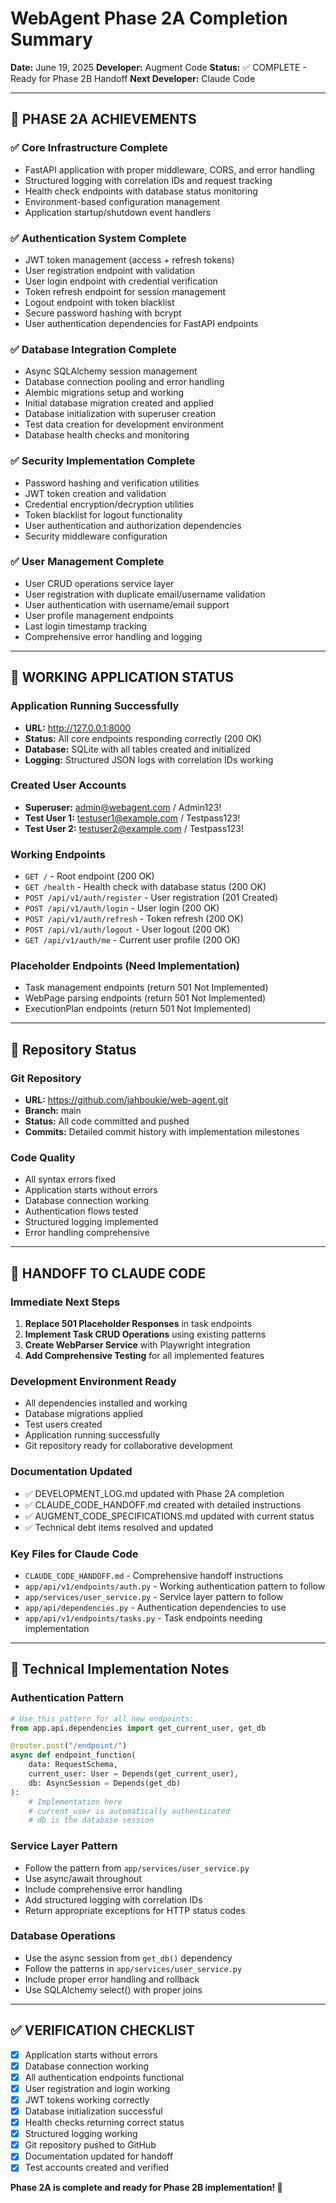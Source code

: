 # WebAgent Phase 2A Completion Summary

**Date:** June 19, 2025
**Developer:** Augment Code
**Status:** ✅ COMPLETE - Ready for Phase 2B Handoff
**Next Developer:** Claude Code

---

## 🎉 **PHASE 2A ACHIEVEMENTS**

### **✅ Core Infrastructure Complete**
- FastAPI application with proper middleware, CORS, and error handling
- Structured logging with correlation IDs and request tracking
- Health check endpoints with database status monitoring
- Environment-based configuration management
- Application startup/shutdown event handlers

### **✅ Authentication System Complete**
- JWT token management (access + refresh tokens)
- User registration endpoint with validation
- User login endpoint with credential verification
- Token refresh endpoint for session management
- Logout endpoint with token blacklist
- Secure password hashing with bcrypt
- User authentication dependencies for FastAPI endpoints

### **✅ Database Integration Complete**
- Async SQLAlchemy session management
- Database connection pooling and error handling
- Alembic migrations setup and working
- Initial database migration created and applied
- Database initialization with superuser creation
- Test data creation for development environment
- Database health checks and monitoring

### **✅ Security Implementation Complete**
- Password hashing and verification utilities
- JWT token creation and validation
- Credential encryption/decryption utilities
- Token blacklist for logout functionality
- User authentication and authorization dependencies
- Security middleware configuration

### **✅ User Management Complete**
- User CRUD operations service layer
- User registration with duplicate email/username validation
- User authentication with username/email support
- User profile management endpoints
- Last login timestamp tracking
- Comprehensive error handling and logging

---

## 🚀 **WORKING APPLICATION STATUS**

### **Application Running Successfully**
- **URL:** http://127.0.0.1:8000
- **Status:** All core endpoints responding correctly (200 OK)
- **Database:** SQLite with all tables created and initialized
- **Logging:** Structured JSON logs with correlation IDs working

### **Created User Accounts**
- **Superuser:** admin@webagent.com / Admin123!
- **Test User 1:** testuser1@example.com / Testpass123!
- **Test User 2:** testuser2@example.com / Testpass123!

### **Working Endpoints**
- `GET /` - Root endpoint (200 OK)
- `GET /health` - Health check with database status (200 OK)
- `POST /api/v1/auth/register` - User registration (201 Created)
- `POST /api/v1/auth/login` - User login (200 OK)
- `POST /api/v1/auth/refresh` - Token refresh (200 OK)
- `POST /api/v1/auth/logout` - User logout (200 OK)
- `GET /api/v1/auth/me` - Current user profile (200 OK)

### **Placeholder Endpoints (Need Implementation)**
- Task management endpoints (return 501 Not Implemented)
- WebPage parsing endpoints (return 501 Not Implemented)
- ExecutionPlan endpoints (return 501 Not Implemented)

---

## 📁 **Repository Status**

### **Git Repository**
- **URL:** https://github.com/jahboukie/web-agent.git
- **Branch:** main
- **Status:** All code committed and pushed
- **Commits:** Detailed commit history with implementation milestones

### **Code Quality**
- All syntax errors fixed
- Application starts without errors
- Database connection working
- Authentication flows tested
- Structured logging implemented
- Error handling comprehensive

---

## 🎯 **HANDOFF TO CLAUDE CODE**

### **Immediate Next Steps**
1. **Replace 501 Placeholder Responses** in task endpoints
2. **Implement Task CRUD Operations** using existing patterns
3. **Create WebParser Service** with Playwright integration
4. **Add Comprehensive Testing** for all implemented features

### **Development Environment Ready**
- All dependencies installed and working
- Database migrations applied
- Test users created
- Application running successfully
- Git repository ready for collaborative development

### **Documentation Updated**
- ✅ DEVELOPMENT_LOG.md updated with Phase 2A completion
- ✅ CLAUDE_CODE_HANDOFF.md created with detailed instructions
- ✅ AUGMENT_CODE_SPECIFICATIONS.md updated with current status
- ✅ Technical debt items resolved and updated

### **Key Files for Claude Code**
- `CLAUDE_CODE_HANDOFF.md` - Comprehensive handoff instructions
- `app/api/v1/endpoints/auth.py` - Working authentication pattern to follow
- `app/services/user_service.py` - Service layer pattern to follow
- `app/api/dependencies.py` - Authentication dependencies to use
- `app/api/v1/endpoints/tasks.py` - Task endpoints needing implementation

---

## 🔧 **Technical Implementation Notes**

### **Authentication Pattern**
```python
# Use this pattern for all new endpoints:
from app.api.dependencies import get_current_user, get_db

@router.post("/endpoint/")
async def endpoint_function(
    data: RequestSchema,
    current_user: User = Depends(get_current_user),
    db: AsyncSession = Depends(get_db)
):
    # Implementation here
    # current_user is automatically authenticated
    # db is the database session
```

### **Service Layer Pattern**
- Follow the pattern from `app/services/user_service.py`
- Use async/await throughout
- Include comprehensive error handling
- Add structured logging with correlation IDs
- Return appropriate exceptions for HTTP status codes

### **Database Operations**
- Use the async session from `get_db()` dependency
- Follow the patterns in `app/services/user_service.py`
- Include proper error handling and rollback
- Use SQLAlchemy select() with proper joins

---

## ✅ **VERIFICATION CHECKLIST**

- [x] Application starts without errors
- [x] Database connection working
- [x] All authentication endpoints functional
- [x] User registration and login working
- [x] JWT tokens working correctly
- [x] Database initialization successful
- [x] Health checks returning correct status
- [x] Structured logging working
- [x] Git repository pushed to GitHub
- [x] Documentation updated for handoff
- [x] Test accounts created and verified

**Phase 2A is complete and ready for Phase 2B implementation! 🚀**
